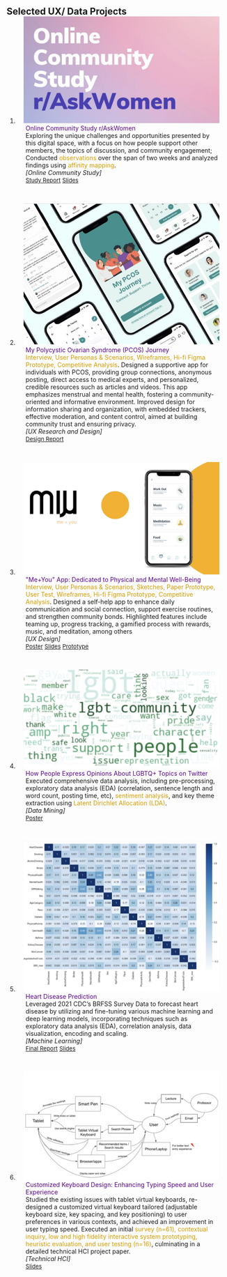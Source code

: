 <h2 id="ux-data-projects" style="margin: 2px 0px -15px;">Selected UX/ Data Projects</h2>

<div class="publications">
<ol class="bibliography">


<!-- 1 online study -->

<li>
<div class="pub-row">

  <div class="col-sm-3 abbr" style="position: relative;padding-right: 15px;padding-left: 15px;">
  <img src="assets/img/onlinestudyr_askwomen.JPG" class="teaser img-fluid z-depth-1">
  </div>
  
  <div class="col-sm-9" style="position: relative;padding-right: 15px;padding-left: 20px;">
  <div class="title" style="color: #57068c;">Online Community Study r/AskWomen</div>
  <div class="author">Exploring the unique challenges and opportunities presented by this digital space, with a focus on how people support other members, the topics of discussion, and community engagement; Conducted <span style="color: #D49B00;">observations</span> over the span of two weeks and analyzed findings using <span style="color: #D49B00;">affinity mapping</span>.</div>
  <div class="periodical"><em>[Online Community Study]</em></div>
  <div class="links">
  <a href="https://drive.google.com/file/d/1mL2ZFnQvl0H7Tcqlf_vX9fu_Pw4rzO0t/view?usp=sharing" class="btn btn-sm z-depth-0" role="button" target="_blank" style="font-size:13px; border-radius: 5px;">Study Report</a>
  <a href="https://www.canva.com/design/DAFz6FTrMYI/52CTW3uzesoWRHZFpG5Fpw/view?utm_content=DAFz6FTrMYI&utm_campaign=designshare&utm_medium=link&utm_source=editor" class="btn btn-sm z-depth-0" role="button" target="_blank" style="font-size:13px; border-radius: 5px;">Slides</a>
  </div>
  </div>
</div>
</li>

<br> <!-- Added line break -->

<!-- 2 pcos -->

<li>
<div class="pub-row">

<div class="col-sm-3 abbr" style="position: relative;padding-right: 15px;padding-left: 15px;">
<img src="assets/img/mypcos.JPG" class="teaser img-fluid z-depth-1">
</div>

<div class="col-sm-9" style="position: relative;padding-right: 15px;padding-left: 20px;">
<div class="title" style="color: #57068c;">My Polycystic Ovarian Syndrome (PCOS) Journey</div>
<div class="author"><span style="color: #D49B00;">Interview, User Personas & Scenarios, Wireframes, Hi-fi Figma Prototype, Competitive Analysis</span>. Designed a supportive app for individuals with PCOS, providing group connections, anonymous posting, direct access to medical experts, and personalized, credible resources such as articles and videos. This app emphasizes menstrual and mental health, fostering a community-oriented and informative environment. Improved design for information sharing and organization, with embedded trackers, effective moderation, and content control, aimed at building community trust and ensuring privacy.</div>
<div class="periodical"><em>[UX Research and Design]</em></div>
<!--   <div style="display: inline-block; background-color: #D49B00; color: #BFBFBF; padding: 3px 8px; margin-right: 5px; border-radius: 5px; font-size: 0.8em;">figma</div> -->
<div class="links">
  <a href="https://www.canva.com/design/DAFzGS72UDY/NPMvpGsvSeSZVWdVjdusxQ/view?utm_content=DAFzGS72UDY&utm_campaign=designshare&utm_medium=link&utm_source=editor" class="btn btn-sm z-depth-0" role="button" target="_blank" style="font-size:13px; border-radius: 5px;">Design Report</a>
</div>
</div>
</div>
</li>


<br> <!-- Added line break -->


<!-- 3 me+you -->

<li>
<div class="pub-row">

<div class="col-sm-3 abbr" style="position: relative;padding-right: 15px;padding-left: 15px;">
<img src="assets/img/me_and_you_2.JPG" class="teaser img-fluid z-depth-1">
</div>

<div class="col-sm-9" style="position: relative;padding-right: 15px;padding-left: 20px;">
<div class="title" style="color: #57068c;">"Me+You" App: Dedicated to Physical and Mental Well-Being</div>
<div class="author"><span style="color: #D49B00;">Interview, User Personas & Scenarios, Sketches,  Paper Prototype, User Test, Wireframes, Hi-fi Figma Prototype, Competitive Analysis</span>. Designed a self-help app to enhance daily communication and social connection, support exercise routines, and strengthen community bonds. Highlighted features include teaming up, progress tracking, a gamified process with rewards, music, and meditation, among others</div>
<div class="periodical"><em>[UX Design]</em></div>
<div class="links">
  <a href="https://www.canva.com/design/DAFz6HOEmSQ/6cXg_-IX-vp-GiTI8t3wcg/view?utm_content=DAFz6HOEmSQ&utm_campaign=designshare&utm_medium=link&utm_source=editor" class="btn btn-sm z-depth-0" role="button" target="_blank" style="font-size:13px; border-radius: 5px;">Poster</a>
  <a href="https://www.canva.com/design/DAFz6KPIsWY/W9NpepdXW5SwCHrFWlgC9A/view?utm_content=DAFz6KPIsWY&utm_campaign=designshare&utm_medium=link&utm_source=editor" class="btn btn-sm z-depth-0" role="button" target="_blank" style="font-size:13px; border-radius: 5px;">Slides</a>
  <a href="https://drive.google.com/file/d/1R-eHVS8Ky76MR2PoSjNXUaS1ztzytcRj/view?usp=sharing" class="btn btn-sm z-depth-0" role="button" target="_blank" style="font-size:13px; border-radius: 5px;">Prototype</a>
</div>
</div>
</div>
</li>

<br> <!-- Added line break -->


<!-- 4 lgbt datamining -->

<li>
<div class="pub-row">

<div class="col-sm-3 abbr" style="position: relative;padding-right: 15px;padding-left: 15px;">
<img src="assets/img/lgbt_data_mining.JPG" class="teaser img-fluid z-depth-1">
</div>

<div class="col-sm-9" style="position: relative;padding-right: 15px;padding-left: 20px;">
<div class="title" style="color: #57068c;">How People Express Opinions About LGBTQ+ Topics on Twitter</div>
<div class="author">Executed comprehensive data analysis, including pre-processing, exploratory data analysis (EDA) (correlation, sentence length and word count, posting time, etc), <span style="color: #D49B00;">sentiment analysis</span>, and key theme extraction using <span style="color: #D49B00;">Latent Dirichlet Allocation (LDA)</span>.</div>
<div class="periodical"><em>[Data Mining]</em></div>
<div class="links">
  <a href="https://www.canva.com/design/DAFUNS8penM/RYukzboWXx1AivUjdN_OyA/view?utm_content=DAFUNS8penM&utm_campaign=designshare&utm_medium=link&utm_source=publishsharelink" class="btn btn-sm z-depth-0" role="button" target="_blank" style="font-size:13px; border-radius: 5px;">Poster</a>
</div>
</div>
</div>
</li>

<br> <!-- Added line break -->


<!-- 5 heart disease -->

<li>
<div class="pub-row">

<div class="col-sm-3 abbr" style="position: relative;padding-right: 15px;padding-left: 15px;">
<img src="assets/img/heartdisease.JPG" class="teaser img-fluid z-depth-1">
</div>

<div class="col-sm-9" style="position: relative;padding-right: 15px;padding-left: 20px;">
<div class="title" style="color: #57068c;">Heart Disease Prediction</div>
<div class="author">Leveraged 2021 CDC’s BRFSS Survey Data to forecast heart disease by utilizing and fine-tuning various machine learning and deep learning models, incorporating techniques such as exploratory data analysis (EDA), correlation analysis, data visualization, encoding and scaling.</div>
<div class="periodical"><em>[Machine Learning]</em></div>
<div class="links">
  <a href="https://drive.google.com/file/d/1fzoKdNeVhS880eqQ7VtCw635ZKCQ0tft/view?usp=sharing" class="btn btn-sm z-depth-0" role="button" target="_blank" style="font-size:13px; border-radius: 5px;">Final Report</a>
  <a href="https://drive.google.com/file/d/1H5CtlP78XAZXYTt7qFgwzGU_d40yRMls/view?usp=sharing" class="btn btn-sm z-depth-0" role="button" target="_blank" style="font-size:13px; border-radius: 5px;">Slides</a>
</div>
</div>
</div>
</li>


<br> <!-- Added line break -->


<!-- 6 keyboard -->

<li>
<div class="pub-row">

  <div class="col-sm-3 abbr" style="position: relative;padding-right: 15px;padding-left: 15px;">
  <img src="assets/img/598.JPG" class="teaser img-fluid z-depth-1">
  </div>

  <div class="col-sm-9" style="position: relative;padding-right: 15px;padding-left: 20px;">
  <div class="title" style="color: #57068c;">Customized Keyboard Design: Enhancing Typing Speed and User Experience</div>
  <div class="author">Studied the existing issues with tablet virtual keyboards, re-designed a customized virtual keyboard tailored (adjustable keyboard size, key spacing, and key positioning) to user preferences in various contexts, and achieved an improvement in user typing speed. Executed an initial <span style="color: #D49B00;">survey (n=61), contextual inquiry, low and high fidelity interactive system prototyping, heuristic evaluation, and user testing (n=16)</span>, culminating in a detailed technical HCI project paper.</div>
  <div class="periodical"><em>[Technical HCI]</em></div>
  <div class="links">
    <a href="https://www.canva.com/design/DAFz6JRTjBE/XjhIIIDYjUkMKi816cUzWg/view?utm_content=DAFz6JRTjBE&utm_campaign=designshare&utm_medium=link&utm_source=editor" class="btn btn-sm z-depth-0" role="button" target="_blank" style="font-size:13px; border-radius: 5px;">Slides</a>
  </div>
  </div>
</div>
</li>



<br>

</ol>
</div>

